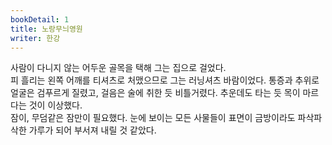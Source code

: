```yaml
---
bookDetail: 1
title: 노랑무늬영원
writer: 한강
---
```


사람이 다니지 않는 어두운 골목을 택해 그는 집으로 걸었다.  
피 흘리는 왼쪽 어깨를 티셔츠로 처맸으므로 그는 러닝셔츠 바람이었다. 통증과 추위로 얼굴은 검푸르게 질렸고, 걸음은 술에 취한 듯 비틀거렸다. 추운데도 타는 듯 목이 마르다는 것이 이상했다.  
잠이, 무덤같은 잠만이 필요했다. 눈에 보이는 모든 사물들이 표면이 금방이라도 파삭파삭한 가루가 되어 부서져 내릴 것 같았다.
